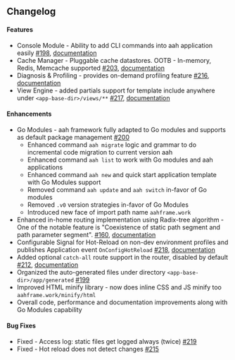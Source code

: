 ## Changelog

#### Features

  * Console Module - Ability to add CLI commands into aah application easily [#198]({{aah_issues_url}}/198), [documentation](console-commands.html)
  * Cache Manager - Pluggable cache datastores. OOTB - In-memory, Redis, Memcache supported [#203]({{aah_issues_url}}/203), [documentation](cache.html)
  * Diagnosis & Profiling - provides on-demand profiling feature [#216]({{aah_issues_url}}/216), [documentation](diagnosis-and-profiling.html)
  * View Engine - added partials support for template include anywhere under `<app-base-dir>/views/**` [#217]({{aah_issues_url}}/217), [documentation](template-funcs.html#func-include)

#### Enhancements

  * Go Modules - aah framework fully adapted to Go modules and supports as default package management [#200]({{aah_issues_url}}/200)
    - Enhanced command `aah migrate` logic and grammar to do incremental code migration to current version aah    
    - Enhanced command `aah list` to work with Go modules and aah applications
    - Enhanced command `aah new` and quick start application template with Go Modules support
    - Removed command `aah update` and `aah switch` in-favor of Go modules
    - Removed `.v0` version strategies in-favor of Go Modules
    - Introduced new face of import path name `aahframe.work`
  * Enhanced in-home routing implementation using Radix-tree algorithm - One of the notable feature is "Coexistence of static path segment and path parameter segment". [#160]({{aah_issues_url}}/160), [documentation](routing.html)
  * Configurable Signal for Hot-Reload on non-dev environment profiles and publishes Application event `OnConfigHotReload` [#218]({{aah_issues_url}}/218), [documentation](configuration-hot-reload.html)
  * Added optional `catch-all` route support in the router, disabled by default [#212]({{aah_issues_url}}/212), [documentation](routes-config.html#catch-all-route-configuration)
  * Organized the auto-generated files under directory `<app-base-dir>/app/generated` [#199]({{aah_issues_url}}/199)
  * Improved HTML minify library - now does inline CSS and JS minify too `aahframe.work/minify/html`
  * Overall code, performance and documentation improvements along with Go Modules capability

#### Bug Fixes

  * Fixed - Access log: static files get logged always (twice) [#219]({{aah_issues_url}}/219)
  * Fixed - Hot reload does not detect changes [#215]({{aah_issues_url}}/215)